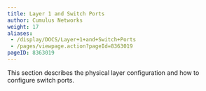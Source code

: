 ```yaml
---
title: Layer 1 and Switch Ports
author: Cumulus Networks
weight: 17
aliases:
 - /display/DOCS/Layer+1+and+Switch+Ports
 - /pages/viewpage.action?pageId=8363019
pageID: 8363019
---
```


This section describes the physical layer configuration and how to configure switch ports.
